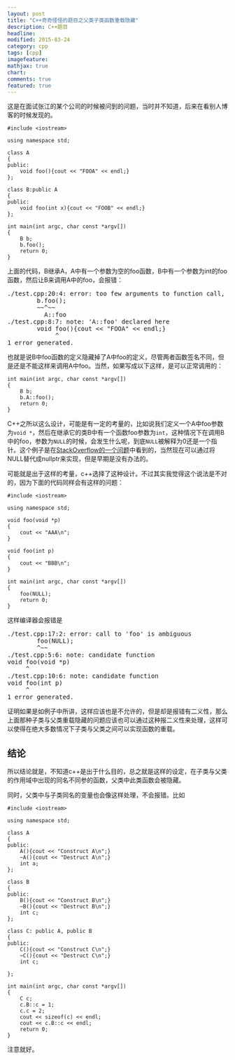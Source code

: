 ```yaml
---
layout: post
title: "C++奇奇怪怪的题目之父类子类函数重载隐藏"
description: C++题目
headline: 
modified: 2015-03-24
category: cpp
tags: [cpp]
imagefeature: 
mathjax: true
chart: 
comments: true
featured: true
---
```


这是在面试张江的某个公司的时候被问到的问题，当时并不知道，后来在看别人博客的时候发现的。

	#include <iostream>

	using namespace std;

	class A
	{
	public:
		void foo(){cout << "FOOA" << endl;}
	};

	class B:public A
	{
	public:
		void foo(int x){cout << "FOOB" << endl;}
	};

	int main(int argc, char const *argv[])
	{
		B b;
		b.foo();
		return 0;
	}
	
上面的代码，B继承A，A中有一个参数为空的foo函数，B中有一个参数为int的foo函数，然后让B来调用A中的foo，会报错：

<pre>
./test.cpp:20:4: error: too few arguments to function call, expected 1, have 0; did you mean 'A::foo'?
        b.foo();
        ~~^~~
          A::foo
./test.cpp:8:7: note: 'A::foo' declared here
        void foo(){cout << "FOOA" << endl;}
             ^
1 error generated.
</pre>

也就是说B中foo函数的定义隐藏掉了A中foo的定义，尽管两者函数签名不同，但是还是不能这样来调用A中foo。当然，如果写成以下这样，是可以正常调用的：

	int main(int argc, char const *argv[])
	{
		B b;
		b.A::foo();
		return 0;
	}
	
C++之所以这么设计，可能是有一定的考量的，比如说我们定义一个A中foo参数为`void *`，然后在继承它的类B中有一个函数foo参数为`int`，这种情况下在调用B中的foo，参数为`NULL`的时候，会发生什么呢，到底`NULL`被解释为0还是一个指针。这个例子是在[StackOverflow的一个问题](http://stackoverflow.com/questions/1628768/why-does-an-overridden-function-in-the-derived-class-hide-other-overloads-of-the)中看到的，当然现在可以通过将NULL替代成nullptr来实现，但是早期是没有办法的。

可能就是出于这样的考量，c++选择了这种设计。不过其实我觉得这个说法是不对的，因为下面的代码同样会有这样的问题：

	#include <iostream>

	using namespace std;

	void foo(void *p)
	{
		cout << "AAA\n";
	}

	void foo(int p)
	{
		cout << "BBB\n";
	}

	int main(int argc, char const *argv[])
	{
		foo(NULL);
		return 0;
	}
	
这样编译器会报错是

<pre>
./test.cpp:17:2: error: call to 'foo' is ambiguous
        foo(NULL);
        ^~~
./test.cpp:5:6: note: candidate function
void foo(void *p)
     ^
./test.cpp:10:6: note: candidate function
void foo(int p)
     ^
1 error generated.
</pre>

证明如果是如例子中所讲，这样应该也是不允许的，但是却是报错有二义性，那么上面那种子类与父类重载隐藏的问题应该也可以通过这种报二义性来处理，这样可以使得在绝大多数情况下子类与父类之间可以实现函数的重载。

## 结论

所以结论就是，不知道c++是出于什么目的，总之就是这样的设定，在子类与父类的作用域中出现的同名不同参的函数，父类中此类函数会被隐藏。

同时，父类中与子类同名的变量也会像这样处理，不会报错。比如

	#include <iostream>

	using namespace std;

	class A
	{
	public:
		A(){cout << "Construct A\n";}
		~A(){cout << "Destruct A\n";}
		int a;
	};

	class B
	{
	public:
		B(){cout << "Construct B\n";}
		~B(){cout << "Destruct B\n";}
		int c;
	};

	class C: public A, public B
	{
	public:
		C(){cout << "Construct C\n";}
		~C(){cout << "Destruct C\n";}
		int c;
		
	};

	int main(int argc, char const *argv[])
	{
		C c;
		c.B::c = 1;
		c.c = 2;
		cout << sizeof(c) << endl;
		cout << c.B::c << endl;
		return 0;
	}
	
注意就好。
